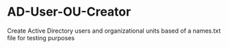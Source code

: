 # AD-User-OU-Creator
Create Active Directory users and organizational units based of a names.txt file for testing purposes
